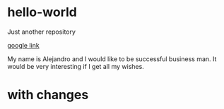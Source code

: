 # hello-world
Just another repository

[google link](https://www.google.com)

My name is Alejandro and I would like to be successful business man.
It would be very interesting if I get all my wishes.
# with changes
